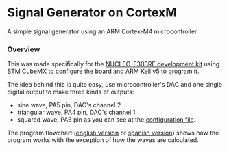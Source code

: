 # Signal Generator on CortexM
A simple signal generator using an ARM Cortex-M4 microcontroller

### Overview
This was made specifically for the [NUCLEO-F303RE development kit](https://www.st.com/en/evaluation-tools/nucleo-f303re.html) using STM CubeMX to configure the board and ARM Keil v5 to program it.

The idea behind this is quite easy, use microcontroller's DAC and one single digital output to make three kinds of outputs:
 - sine wave, PA5 pin, DAC's channel 2
 - triangular wave, PA4 pin, DAC's channel 1 
 - squared wave, PA6 pin
as you can see at the [configuration file](sindac.ioc).

The program flowchart ([english version](flowchart_eng.png) or [spanish version](flowchart.png)) shows how the program works with the exception of how the waves are calculated.
